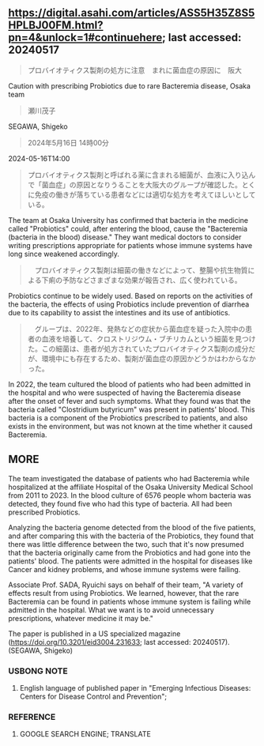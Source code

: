 ## https://digital.asahi.com/articles/ASS5H35Z8S5HPLBJ00FM.html?pn=4&unlock=1#continuehere; last accessed: 20240517

> プロバイオティクス製剤の処方に注意　まれに菌血症の原因に　阪大

Caution with prescribing Probiotics due to rare Bacteremia disease, Osaka team

> 瀬川茂子

SEGAWA, Shigeko

> 2024年5月16日 14時00分

2024-05-16T14:00

> プロバイオティクス製剤と呼ばれる薬に含まれる細菌が、血液に入り込んで「菌血症」の原因となりうることを大阪大のグループが確認した。とくに免疫の働きが落ちている患者などには適切な処方を考えてほしいとしている。

The team at Osaka University has confirmed that bacteria in the medicine called "Probiotics" could, after entering the blood, cause the "Bacteremia (bacteria in the blood) disease." They want medical doctors to consider writing prescriptions appropriate for patients whose immune systems have long since weakened accordingly.

>　プロバイオティクス製剤は細菌の働きなどによって、整腸や抗生物質による下痢の予防などさまざまな効果が報告され、広く使われている。

Probiotics continue to be widely used. Based on reports on the activities of the bacteria, the effects of using Probiotics include prevention of diarrhea due to its capability to assist the intestines and its use of antibiotics.  

>　グループは、2022年、発熱などの症状から菌血症を疑った入院中の患者の血液を培養して、クロストリジウム・ブチリカムという細菌を見つけた。この細菌は、患者が処方されていたプロバイオティクス製剤の成分だが、環境中にも存在するため、製剤が菌血症の原因かどうかはわからなかった。

In 2022, the team cultured the blood of patients who had been admitted in the hospital and who were suspected of having the Bacteremia disease after the onset of fever and such symptoms. What they found was that the bacteria called "Clostridium butyricum" was present in patients' blood. This bacteria is a component of the Probiotics prescribed to patients, and also exists in the environment, but was not known at the time whether it caused Bacteremia.

## MORE

The team investigated the database of patients who had Bacteremia while hospitalized at the affiliate Hospital of the Osaka University Medical School from 2011 to 2023. In the blood culture of 6576 people whom bacteria was detected, they found five who had this type of bacteria. All had been prescribed Probiotics. 

Analyzing the bacteria genome detected from the blood of the five patients, and after comparing this with the bacteria of the Probiotics, they found that there was little difference between the two, such that it's now presumed that the bacteria originally came from the Probiotics and had gone into the patients' blood. The patients were admitted in the hospital for diseases like Cancer and kidney problems, and whose immune systems were failing.

Associate Prof. SADA, Ryuichi says on behalf of their team, "A variety of effects result from using Probiotics. We learned, however, that the rare Bacteremia can be found in patients whose immune system is failing while admitted in the hospital. What we want is to avoid unnecessary prescriptions, whatever medicine it may be."

The paper is published in a US specialized magazine (https://doi.org/10.3201/eid3004.231633; last accessed: 20240517). (SEGAWA, Shigeko)

### USBONG NOTE

1) English language of published paper in "Emerging Infectious Diseases: Centers for Disease Control and Prevention"; 

### REFERENCE

1) GOOGLE SEARCH ENGINE; TRANSLATE

